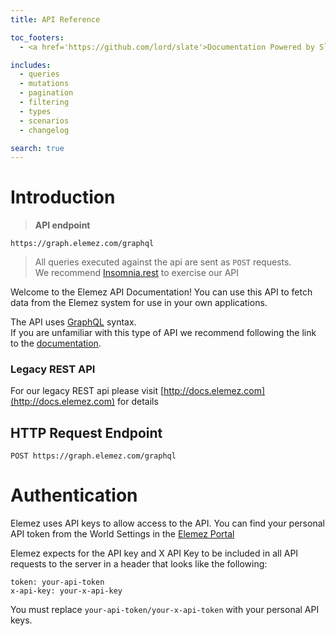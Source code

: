 ```yaml
---
title: API Reference

toc_footers:
  - <a href='https://github.com/lord/slate'>Documentation Powered by Slate</a>

includes:
  - queries
  - mutations
  - pagination
  - filtering
  - types
  - scenarios
  - changelog

search: true
---
```


# Introduction

> **API endpoint**

```
https://graph.elemez.com/graphql
```

> All queries executed against the api are sent as `POST` requests.  
> We recommend [Insomnia.rest](https://insomnia.rest) to exercise our API

Welcome to the Elemez API Documentation! You can use this API to fetch data from the Elemez system for use in your own applications.

The API uses [GraphQL](https://graphql.org) syntax.  
If you are unfamiliar with this type of API we recommend following the link to the [documentation](https://graphql.org).

### Legacy REST API
For our legacy REST api please visit [http://docs.elemez.com](http://docs.elemez.com) for details

## HTTP Request Endpoint

`POST https://graph.elemez.com/graphql`

# Authentication

Elemez uses API keys to allow access to the API. You can find your personal API token from the World Settings in the [Elemez Portal](https://elemez.com/world/settings)

Elemez expects for the API key and X API Key to be included in all API requests to the server in a header that looks like the following:

`token: your-api-token`  
`x-api-key: your-x-api-key`

<aside class="notice">
You must replace <code>your-api-token/your-x-api-token</code> with your personal API keys.
</aside>

